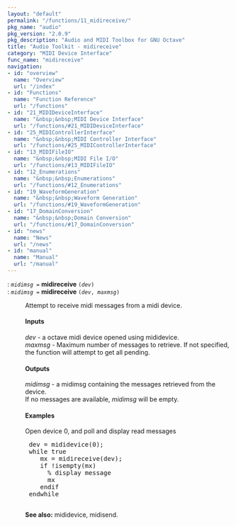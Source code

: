 ```yaml
---
layout: "default"
permalink: "/functions/11_midireceive/"
pkg_name: "audio"
pkg_version: "2.0.9"
pkg_description: "Audio and MIDI Toolbox for GNU Octave"
title: "Audio Toolkit - midireceive"
category: "MIDI Device Interface"
func_name: "midireceive"
navigation:
- id: "overview"
  name: "Overview"
  url: "/index"
- id: "Functions"
  name: "Function Reference"
  url: "/functions"
- id: "21_MIDIDeviceInterface"
  name: "&nbsp;&nbsp;MIDI Device Interface"
  url: "/functions/#21_MIDIDeviceInterface"
- id: "25_MIDIControllerInterface"
  name: "&nbsp;&nbsp;MIDI Controller Interface"
  url: "/functions/#25_MIDIControllerInterface"
- id: "13_MIDIFileIO"
  name: "&nbsp;&nbsp;MIDI File I/O"
  url: "/functions/#13_MIDIFileIO"
- id: "12_Enumerations"
  name: "&nbsp;&nbsp;Enumerations"
  url: "/functions/#12_Enumerations"
- id: "19_WaveformGeneration"
  name: "&nbsp;&nbsp;Waveform Generation"
  url: "/functions/#19_WaveformGeneration"
- id: "17_DomainConversion"
  name: "&nbsp;&nbsp;Domain Conversion"
  url: "/functions/#17_DomainConversion"
- id: "news"
  name: "News"
  url: "/news"
- id: "manual"
  name: "Manual"
  url: "/manual"
---
```

<dl class="first-deftypefn">
<dt class="deftypefn" id="index-midireceive"><span class="category-def">: </span><span><code class="def-type"><var class="var">midimsg</var> =</code> <strong class="def-name">midireceive</strong> <code class="def-code-arguments">(<var class="var">dev</var>)</code><a class="copiable-link" href="#index-midireceive"></a></span></dt>
<dt class="deftypefnx def-cmd-deftypefn" id="index-midireceive-1"><span class="category-def">: </span><span><code class="def-type"><var class="var">midimsg</var> =</code> <strong class="def-name">midireceive</strong> <code class="def-code-arguments">(<var class="var">dev</var>, <var class="var">maxmsg</var>)</code><a class="copiable-link" href="#index-midireceive-1"></a></span></dt>
<dd><p>Attempt to receive midi messages from a midi device.
</p>
<h4 class="subsubheading" id="Inputs"><span>Inputs<a class="copiable-link" href="#Inputs"></a></span></h4>
<p><var class="var">dev</var> - a octave midi device opened using mididevice.<br>
 <var class="var">maxmsg</var> - Maximum number of messages to retrieve. If not specified, the function will attempt to get all pending.<br>
</p>
<h4 class="subsubheading" id="Outputs"><span>Outputs<a class="copiable-link" href="#Outputs"></a></span></h4>
<p><var class="var">midimsg</var> - a midimsg containing the messages retrieved from the device.<br>
 If no messages are available, <var class="var">midimsg</var> will be empty.
</p>
<h4 class="subsubheading" id="Examples"><span>Examples<a class="copiable-link" href="#Examples"></a></span></h4>
<p>Open device 0, and poll and display read messages
 </p><div class="example">
<pre class="example-preformatted"> dev = mididevice(0);
 while true
    mx = midireceive(dev);
    if !isempty(mx)
      % display message
      mx
    endif
 endwhile
 </pre></div>


<p><strong class="strong">See also:</strong> mididevice, midisend.
 </p></dd></dl>